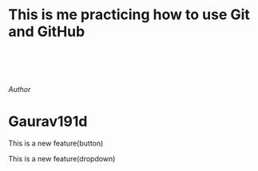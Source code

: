 # This is me practicing how to use Git and GitHub 
<br>
<br>
<br>
<h6>Author</h6>
<h1>Gaurav191d</h1>

<p>This is a new feature(button)</p>
<p>This is a new feature(dropdown)</p>

